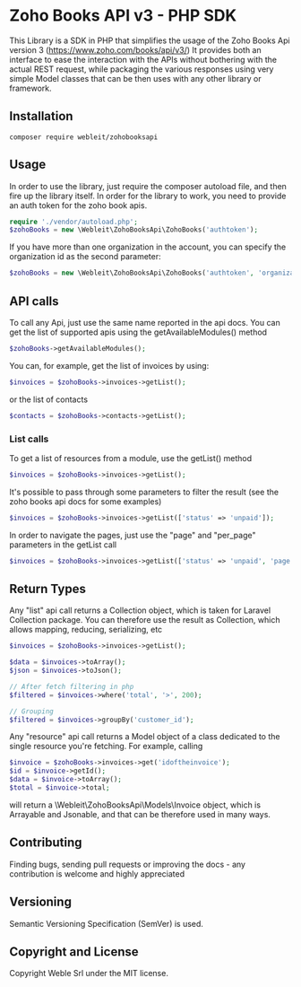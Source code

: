 # Zoho Books API v3 - PHP SDK

This Library is a SDK in PHP that simplifies the usage of the Zoho Books Api version 3 (https://www.zoho.com/books/api/v3/)
It provides both an interface to ease the interaction with the APIs without bothering with the actual REST request, while packaging the various responses using very simple Model classes that can be then uses with any other library or framework.

## Installation 

```
composer require webleit/zohobooksapi
```

## Usage

In order to use the library, just require the composer autoload file, and then fire up the library itself.
In order for the library to work, you need to provide an auth token for the zoho book apis.

```php
require './vendor/autoload.php';
$zohoBooks = new \Webleit\ZohoBooksApi\ZohoBooks('authtoken');
```

If you have more than one organization in the account, you can specify the organization id as the second parameter:

```php
$zohoBooks = new \Webleit\ZohoBooksApi\ZohoBooks('authtoken', 'organization_id');
```

## API calls

To call any Api, just use the same name reported in the api docs.
You can get the list of supported apis using the getAvailableModules() method

```php
$zohoBooks->getAvailableModules();
```

You can, for example, get the list of invoices by using:

```php
$invoices = $zohoBooks->invoices->getList();
```

or the list of contacts

```php
$contacts = $zohoBooks->contacts->getList();
```

### List calls

To get a list of resources from a module, use the getList() method

```php
$invoices = $zohoBooks->invoices->getList();
```

It's possible to pass through some parameters to filter the result (see the zoho books api docs for some examples)

```php
$invoices = $zohoBooks->invoices->getList(['status' => 'unpaid']);
```

In order to navigate the pages, just use the "page" and "per_page" parameters in the getList call

```php
$invoices = $zohoBooks->invoices->getList(['status' => 'unpaid', 'page' => 3, 'per_page' => 200]);
```


## Return Types

Any "list" api call returns a Collection object, which is taken for Laravel Collection package.
You can therefore use the result as Collection, which allows mapping, reducing, serializing, etc

```php
$invoices = $zohoBooks->invoices->getList();

$data = $invoices->toArray();
$json = $invoices->toJson();

// After fetch filtering in php
$filtered = $invoices->where('total', '>', 200);

// Grouping
$filtered = $invoices->groupBy('customer_id');

```

Any "resource" api call returns a Model object of a class dedicated to the single resource you're fetching.
For example, calling

```php
$invoice = $zohoBooks->invoices->get('idoftheinvoice');
$id = $invoice->getId();
$data = $invoice->toArray();
$total = $invoice->total;

```

will return a \Webleit\ZohoBooksApi\Models\Invoice object, which is Arrayable and Jsonable, and that can be therefore used in many ways.

## Contributing

Finding bugs, sending pull requests or improving the docs - any contribution is welcome and highly appreciated

## Versioning

Semantic Versioning Specification (SemVer) is used.

## Copyright and License

Copyright Weble Srl under the MIT license.
